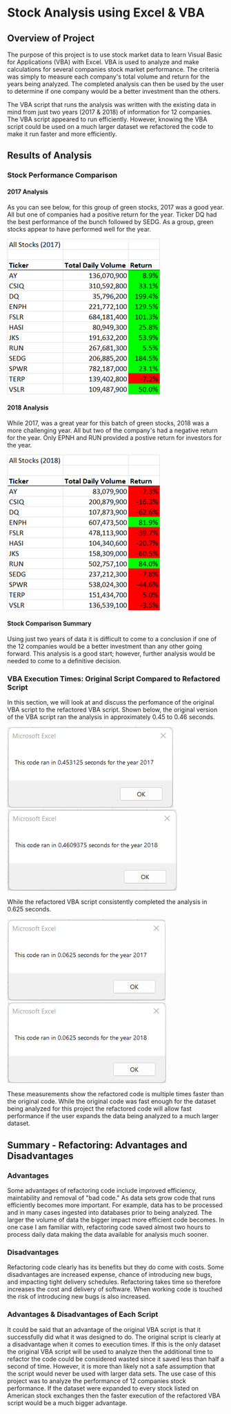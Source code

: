 # Stock Analysis using Excel & VBA

## Overview of Project

The purpose of this project is to use stock market data to learn Visual Basic for Applications (VBA) with Excel. VBA is used to analyze and make calculations for several companies stock market performance. The criteria was simply to measure each company's total volume and return for the years being analyzed. The completed analysis can then be used by the user to determine if one company would be a better investment than the others. 

The VBA script that runs the analysis was written with the existing data in mind from just two years (2017 & 2018) of information for 12 companies. The VBA script appeared to run efficiently. However, knowing the VBA script could be used on a much larger dataset we refactored the code to make it run faster and more efficiently.

## Results of Analysis

### Stock Performance Comparison

#### 2017 Analysis
As you can see below, for this group of green stocks, 2017 was a good year. All but one of companies had a positive return for the year. Ticker DQ had the best performance of the bunch followed by SEDG. As a group, green stocks appear to have performed well for the year. 

![2017 Analysis Results](/Resources/2017_Analysis_Results.png)

#### 2018 Analysis
While 2017, was a great year for this batch of green stocks, 2018 was a more challenging year. All but two of the company's had a negative return for the year. Only EPNH and RUN provided a postive return for investors for the year.

![2018 Analysis Results](/Resources/2018_Analysis_Results.png)

#### Stock Comparison Summary
Using just two years of data it is difficult to come to a conclusion if one of the 12 companies would be a better investment than any other going forward. This analysis is a good start; however, further analysis would be needed to come to a definitive decision.

### VBA Execution Times: Original Script Compared to Refactored Script

In this section, we will look at and discuss the perfomance of the original VBA script to the refactored VBA script. Shown below, the original version of the VBA script ran the analysis in approximately 0.45 to 0.46 seconds.

![2017 Original Code Run Time](/Resources/VBA_Challenge_2017_Original_Code.png)
![2018 Original Code Run Time](/Resources/VBA_Challenge_2018_Original_Code.png)

While the refactored VBA script consistently completed the analysis in 0.625 seconds.

![2017 Refactored Code Run Time](/Resources/VBA_Challenge_2017.png)
![2018 Refactored Code Run Time](/Resources/VBA_Challenge_2018.png)

These measurements show the refactored code is multiple times faster than the original code. While the original code was fast enough for the dataset being analyzed for this project the refactored code will allow fast performance if the user expands the data being analyzed to a much larger dataset.

## Summary - Refactoring: Advantages and Disadvantages

### Advantages
Some advantages of refactoring code include improved efficiency, maintability and removal of "bad code." As data sets grow code that runs efficiently becomes more important. For example, data has to be processed and in many cases ingested into databases prior to being analyzed. The larger the volume of data the bigger impact more efficient code becomes. In one case I am familiar with, refactoring code saved almost two hours to process daily data making the data available for analysis much sooner.

### Disadvantages
Refactoring code clearly has its benefits but they do come with costs. Some disadvantages are increased expense, chance of introducing new bugs, and impacting tight delivery schedules. Refactoring takes time so therefore increases the cost and delivery of software. When working code is touched the risk of introducing new bugs is also increased. 

### Advantages & Disadvantages of Each Script
It could be said that an advantage of the original VBA script is that it successfully did what it was designed to do. The original script is clearly at a disadvantage when it comes to execution times. If this is the only dataset the original VBA script will be used to analyze then the additional time to refactor the code could be considered wasted since it saved less than half a second of time. However, it is more than likely not a safe assumption that the script would never be used with larger data sets. The use case of this project was to analyze the performance of 12 companies stock performance. If the dataset were expanded to every stock listed on American stock exchanges then the faster execution of the refactored VBA script would be a much bigger advantage.
